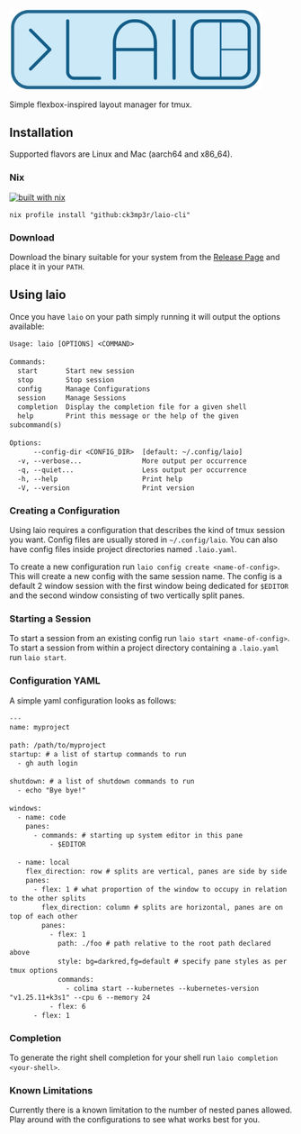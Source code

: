 [<img src="./media/laio.svg" width="450" />](https://laio.sh)

Simple flexbox-inspired layout manager for tmux.

## Installation

Supported flavors are Linux and Mac (aarch64 and x86_64).

### Nix

[![built with nix](https://builtwithnix.org/badge.svg)](https://builtwithnix.org)
```
nix profile install "github:ck3mp3r/laio-cli"
```

### Download

Download the binary suitable for your system from the [Release Page](https://github.com/ck3mp3r/laio-cli/releases)
and place it in your `PATH`.

## Using laio

Once you have `laio` on your path simply running it will output the options available:
```
Usage: laio [OPTIONS] <COMMAND>

Commands:
  start       Start new session
  stop        Stop session
  config      Manage Configurations
  session     Manage Sessions
  completion  Display the completion file for a given shell
  help        Print this message or the help of the given subcommand(s)

Options:
      --config-dir <CONFIG_DIR>  [default: ~/.config/laio]
  -v, --verbose...               More output per occurrence
  -q, --quiet...                 Less output per occurrence
  -h, --help                     Print help
  -V, --version                  Print version

```

### Creating a Configuration

Using laio requires a configuration that describes the kind of tmux session you want. Config files are usually stored in `~/.config/laio`.
You can also have config files inside project directories named `.laio.yaml`.

To create a new configuration run ```laio config create <name-of-config>```. This will create a new config with the same session name.
The config is a default 2 window session with the first window being dedicated for `$EDITOR` and the second window consisting of two vertically split panes.

### Starting a Session

To start a session from an existing config run ```laio start <name-of-config>```.
To start a session from within a project directory containing a `.laio.yaml` run ```laio start```.

### Configuration YAML

A simple yaml configuration looks as follows:
```
---
name: myproject

path: /path/to/myproject
startup: # a list of startup commands to run
  - gh auth login

shutdown: # a list of shutdown commands to run
  - echo "Bye bye!"

windows:
  - name: code
    panes:
      - commands: # starting up system editor in this pane
          - $EDITOR

  - name: local
    flex_direction: row # splits are vertical, panes are side by side
    panes:
      - flex: 1 # what proportion of the window to occupy in relation to the other splits
        flex_direction: column # splits are horizontal, panes are on top of each other
        panes:
          - flex: 1
            path: ./foo # path relative to the root path declared above
            style: bg=darkred,fg=default # specify pane styles as per tmux options
            commands:
              - colima start --kubernetes --kubernetes-version "v1.25.11+k3s1" --cpu 6 --memory 24
          - flex: 6
      - flex: 1
```

### Completion

To generate the right shell completion for your shell run `laio completion <your-shell>`.

### Known Limitations

Currently there is a known limitation to the number of nested panes allowed. 
Play around with the configurations to see what works best for you.
